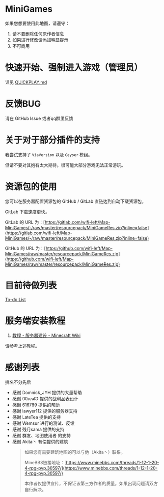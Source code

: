 # MiniGames
如果您想要使用此地图，请遵守：
1. 请不要删除任何原作者信息
2. 如果进行修改请添加明显提示
3. 不可商用

# 快速开始、强制进入游戏（管理员）
详见 [QUICKPLAY.md](QUICKPLAY.md)

# 反馈BUG
请在 GitHub Issue 或者qq群里反馈

# 关于对于部分插件的支持
我尝试支持了 `ViaVersion` 以及 `Geyser` 模组。

但请不要对其抱有太大期待。很可能大部分游戏无法正常游玩。

# 资源包的使用
您可以在服务器配置资源包的 GitHub / GitLab 直链达到自动下载资源包。

GitLab 下载速度更快。

GitLab 的 URL 为：[https://gitlab.com/wifi-left/Map-MiniGames/-/raw/master/resourcepack/MiniGameRes.zip?inline=false](https://gitlab.com/wifi-left/Map-MiniGames/-/raw/master/resourcepack/MiniGameRes.zip?inline=false)

GitHub 的 URL 为：[https://github.com/wifi-left/Map-MiniGames/raw/master/resourcepack/MiniGameRes.zip](https://github.com/wifi-left/Map-MiniGames/raw/master/resourcepack/MiniGameRes.zip)

# 目前待做列表
[To-do List](./todo.md)

# 服务端安装教程
1. [教程 - 服务器建设 - Minecraft Wiki](https://zh.minecraft.wiki/w/%E6%95%99%E7%A8%8B#%E6%9C%8D%E5%8A%A1%E5%99%A8%E8%AE%BE%E7%BD%AE)

请参考上述教程。

# 感谢列表
排名不分先后

- 感谢 Domnick_JYH 提供的大量帮助
- 感谢 00ɹɐəlϽ 提供的战利品表设计
- 感谢 616789 提供的帮助
- 感谢 lawyer112 提供的服务器支持
- 感谢 LateTea 提供的支持
- 感谢 Wemsur 进行的测试、反馈
- 感谢 残月sama 提供的支持
- 感谢 群友、地图使用者 的支持
- 感谢 Akita丶 有偿提供的建筑
  >
  > 如果您有需要建筑地图的可以与他（Akita丶）联系。
  > 
  > MineBBS链接地址：[https://www.minebbs.com/threads/1-12-1-20-4-rpg-pvp.30597/](https://www.minebbs.com/threads/1-12-1-20-4-rpg-pvp.30597/)
  >
  > 本作者仅提供宣传，不保证该第三方作者的质量，如果出现问题请双方自行解决。
  >